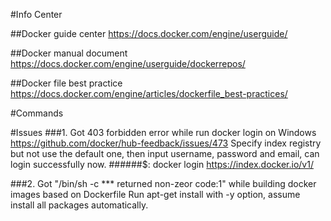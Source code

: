 #Info Center

##Docker guide center
https://docs.docker.com/engine/userguide/

##Docker manual document
https://docs.docker.com/engine/userguide/dockerrepos/

##Docker file best practice
https://docs.docker.com/engine/articles/dockerfile_best-practices/

#Commands

#Issues
###1. Got 403 forbidden error while run docker login on Windows
https://github.com/docker/hub-feedback/issues/473
Specify index registry but not use the default one, then input username, password and email, can login successfully now.
######$: docker login  https://index.docker.io/v1/

###2. Got "/bin/sh -c *** returned non-zeor code:1" while building docker images based on Dockerfile
Run apt-get install with -y option, assume install all packages automatically.
